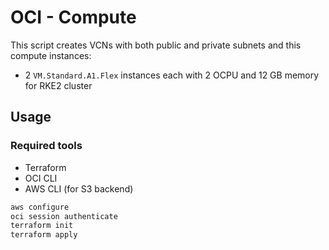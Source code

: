 # OCI - Compute

This script creates VCNs with both public and private subnets and this compute instances:

- 2 `VM.Standard.A1.Flex` instances each with 2 OCPU and 12 GB memory for RKE2 cluster

## Usage

### Required tools

- Terraform
- OCI CLI
- AWS CLI (for S3 backend)

```bash
aws configure
oci session authenticate
terraform init
terraform apply
```
